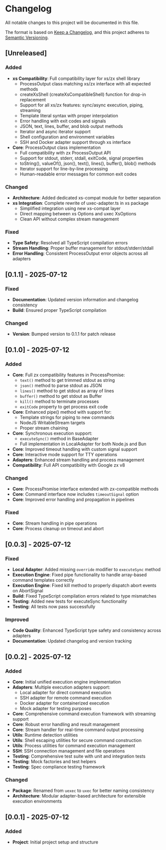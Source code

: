 # Changelog

All notable changes to this project will be documented in this file.

The format is based on [Keep a Changelog](https://keepachangelog.com/en/1.0.0/),
and this project adheres to [Semantic Versioning](https://semver.org/spec/v2.0.0.html).

## [Unreleased]

### Added
- **xs Compatibility**: Full compatibility layer for xs/zx shell library
  - ProcessOutput class matching xs/zx interface with all expected methods
  - createXsShell (createXsCompatibleShell) function for drop-in replacement
  - Support for all xs/zx features: sync/async execution, piping, streaming
  - Template literal syntax with proper interpolation
  - Error handling with exit codes and signals
  - JSON, text, lines, buffer, and blob output methods
  - Iterator and async iterator support
  - Shell configuration and environment variables
  - SSH and Docker adapter support through xs interface
- **Core**: ProcessOutput class implementation
  - Full compatibility with zx ProcessOutput API
  - Support for stdout, stderr, stdall, exitCode, signal properties
  - toString(), valueOf(), json(), text(), lines(), buffer(), blob() methods
  - Iterator support for line-by-line processing
  - Human-readable error messages for common exit codes

### Changed
- **Architecture**: Added dedicated xs-compat module for better separation
- **xs Integration**: Complete rewrite of uxec-adapter.ts in xs package
  - Simplified integration using new xs-compat layer
  - Direct mapping between xs Options and uxec XsOptions
  - Clean API without complex stream management

### Fixed
- **Type Safety**: Resolved all TypeScript compilation errors
- **Stream Handling**: Proper buffer management for stdout/stderr/stdall
- **Error Handling**: Consistent ProcessOutput error objects across all adapters

## [0.1.1] - 2025-07-12

### Fixed
- **Documentation**: Updated version information and changelog consistency
- **Build**: Ensured proper TypeScript compilation

### Changed
- **Version**: Bumped version to 0.1.1 for patch release

## [0.1.0] - 2025-07-12

### Added
- **Core**: Full zx compatibility features in ProcessPromise:
  - `text()` method to get trimmed stdout as string
  - `json()` method to parse stdout as JSON
  - `lines()` method to get stdout as array of lines
  - `buffer()` method to get stdout as Buffer
  - `kill()` method to terminate processes
  - `exitCode` property to get process exit code
- **Core**: Enhanced pipe() method with support for:
  - Template strings for piping to new commands
  - NodeJS WritableStream targets
  - Proper stream chaining
- **Core**: Synchronous execution support:
  - `executeSync()` method in BaseAdapter
  - Full implementation in LocalAdapter for both Node.js and Bun
- **Core**: Improved timeout handling with custom signal support
- **Core**: Interactive mode support for TTY operations
- **Adapters**: Enhanced stream handling and process management
- **Compatibility**: Full API compatibility with Google zx v8

### Changed
- **Core**: ProcessPromise interface extended with zx-compatible methods
- **Core**: Command interface now includes `timeoutSignal` option
- **Core**: Improved error handling and propagation in pipelines

### Fixed
- **Core**: Stream handling in pipe operations
- **Core**: Process cleanup on timeout and abort

## [0.0.3] - 2025-07-12

### Fixed
- **Local Adapter**: Added missing `override` modifier to `executeSync` method
- **Execution Engine**: Fixed pipe functionality to handle array-based command templates correctly
- **Execution Engine**: Fixed kill method to properly dispatch abort events on AbortSignal
- **Build**: Fixed TypeScript compilation errors related to type mismatches
- **Testing**: Added new tests for executeSync functionality
- **Testing**: All tests now pass successfully

### Improved
- **Code Quality**: Enhanced TypeScript type safety and consistency across adapters
- **Documentation**: Updated changelog and version tracking

## [0.0.2] - 2025-07-12

### Added
- **Core**: Initial unified execution engine implementation
- **Adapters**: Multiple execution adapters support:
  - Local adapter for direct command execution
  - SSH adapter for remote command execution
  - Docker adapter for containerized execution
  - Mock adapter for testing purposes
- **Core**: Comprehensive command execution framework with streaming support
- **Core**: Robust error handling and result management
- **Core**: Stream handler for real-time command output processing
- **Utils**: Runtime detection utilities
- **Utils**: Shell escaping utilities for secure command construction
- **Utils**: Process utilities for command execution management
- **SSH**: SSH connection management and file operations
- **Testing**: Comprehensive test suite with unit and integration tests
- **Testing**: Mock factories and test helpers
- **Testing**: Spec compliance testing framework

### Changed
- **Package**: Renamed from `uexec` to `uxec` for better naming consistency
- **Architecture**: Modular adapter-based architecture for extensible execution environments

## [0.0.1] - 2025-07-12

### Added
- **Project**: Initial project setup and structure